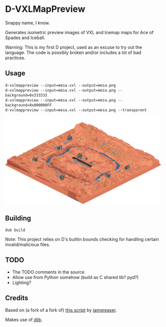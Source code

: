 D-VXLMapPreview
===============

Snappy name, I know.

Generates isometric preview images of VXL and Icemap maps for Ace of Spades and Iceball.

Warning: This is my first D project, used as an excuse to try out the language.
The code is possibly broken and/or includes a lot of bad practices.

Usage
-----

    d-vxlmappreview --input=mesa.vxl --output=mesa.png
    d-vxlmappreview --input=mesa.vxl --output=mesa.png --background=0x333333
    d-vxlmappreview --input=mesa.vxl --output=mesa.png --background=0x000000FF
    d-vxlmappreview --input=mesa.vxl --output=mesa.png --transparent

![Preview image for mesa.vxl](docs/images/mesa.png)

Building
--------

    dub build

Note: This project relies on D's builtin bounds checking for handling certain invalid/malicious files.

TODO
----

 * The TODO comments in the source.
 * Allow use from Python somehow (build as C shared lib? pyd?)
 * Lighting?

Credits
-------

Based on (a fork of a fork of) [this script](https://gist.github.com/iamgreaser/4709760) by [iamgreaser](https://github.com/iamgreaser).

Makes use of [dlib](https://github.com/gecko0307/dlib).